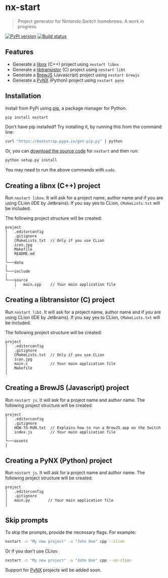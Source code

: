 # nx-start

> Project generator for Nintendo Switch homebrews. A work in progress.

[![PyPI version](https://badge.fury.io/py/nxstart.svg)](https://badge.fury.io/py/nxstart)
[![Build status](https://travis-ci.org/roedesh/nxstart.svg?branch=master)](https://travis-ci.org/roedesh/nxstart)

## Features
- Generate a [libnx](https://github.com/switchbrew/libnx) (C++) project using `nxstart libnx`
- Generate a [libtransistor](https://github.com/reswitched/libtransistor) (C) project using `nxstart libt`
- Generate a [BrewJS](https://github.com/BrewJS) (Javascript) project using `nxstart brewjs`
- Generate a [PyNX](https://github.com/nx-python/PyNX) (Python) project using `nxstart pynx`

## Installation

Install from PyPi using [pip](http://www.pip-installer.org/en/latest), a package manager for
Python.

```bash
pip install nxstart
```

Don't have pip installed? Try installing it, by running this from the
command line:

```bash
curl "https://bootstrap.pypa.io/get-pip.py" | python
```

Or, you can [download the source code](#) for `nxstart` and then run:
```bash
python setup.py install
```
You may need to run the above commands with ``sudo``.

## Creating a libnx (C++) project
Run `nxstart libnx`. It will ask for a project name, author name and if you are 
using CLion (IDE by Jetbrains). If you say yes to CLion, `CMakeLists.txt` will be included.

The following project structure will be created:

```
project
│   .editorconfig 
│   .gitignore
│   CMakeLists.txt  // Only if you use CLion
│   icon.jpg
│   Makefile        
│   README.md
│
└───data
│   
└───include
│ 
└───source
    │   main.cpp    // Your main application file
```

## Creating a libtransistor (C) project
Run `nxstart libt`. It will ask for a project name, author name and if you are 
using CLion (IDE by Jetbrains). If you say yes to CLion, `CMakeLists.txt` will be included.

The following project structure will be created:

```
project
│   .editorconfig 
│   .gitignore
│   CMakeLists.txt  // Only if you use CLion
│   icon.jpg
│   main.c          // Your main application file
│   Makefile        
│
```

## Creating a BrewJS (Javascript) project
Run `nxstart js`. It will ask for a project name and author name. The following project structure will be created:

```
project
│   .editorconfig 
│   .gitignore     
│   HOW-TO-RUN.txt  // Explains how to run a BrewJS app on the Switch
│   index.js        // Your main application file
│
└───assets
│   
```

## Creating a PyNX (Python) project
Run `nxstart js`. It will ask for a project name and author name. The following project structure will be created:

```
project
│   .editorconfig 
│   .gitignore     
│   main.py        // Your main application file
│   
```

## Skip prompts
To skip the prompts, provide the necessary flags. For example:
```bash
nxstart -n "My new project" -a "John Doe" cpp --clion
```

Or if you don't use CLion:
```bash
nxstart -n "My new project" -a "John Doe" cpp --no-clion
```

Support for 
[PyNX](https://github.com/nx-python/PyNX) projects will be added soon.
